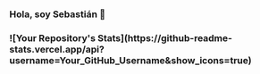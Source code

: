 <h3>Hola, soy Sebastián 👋<h3>
  ![Your Repository's Stats](https://github-readme-stats.vercel.app/api?username=Your_GitHub_Username&show_icons=true)
